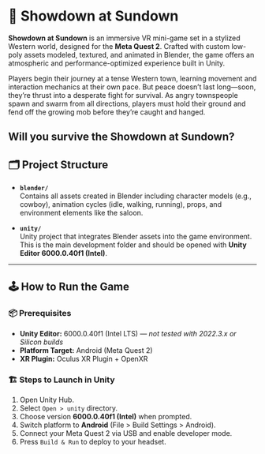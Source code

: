 # 🤠 Showdown at Sundown

**Showdown at Sundown** is an immersive VR mini-game set in a stylized Western world, designed for the **Meta Quest 2**. Crafted with custom low-poly assets modeled, textured, and animated in Blender, the game offers an atmospheric and performance-optimized experience built in Unity.

Players begin their journey at a tense Western town, learning movement and interaction mechanics at their own pace. But peace doesn’t last long—soon, they’re thrust into a desperate fight for survival. As angry townspeople spawn and swarm from all directions, players must hold their ground and fend off the growing mob before they’re caught and hanged.

Will you survive the **Showdown at Sundown**?
---

## 🗂️ Project Structure

- **`blender/`**  
  Contains all assets created in Blender including character models (e.g., cowboy), animation cycles (idle, walking, running), props, and environment elements like the saloon.

- **`unity/`**  
  Unity project that integrates Blender assets into the game environment. This is the main development folder and should be opened with **Unity Editor 6000.0.40f1 (Intel)**.

---

## 🕹️ How to Run the Game

### 📦 Prerequisites

- **Unity Editor:** 6000.0.40f1 (Intel LTS) — *not tested with 2022.3.x or Silicon builds*
- **Platform Target:** Android (Meta Quest 2)
- **XR Plugin:** Oculus XR Plugin + OpenXR

### 🏗️ Steps to Launch in Unity

1. Open Unity Hub.
2. Select `Open > unity` directory.
3. Choose version **6000.0.40f1 (Intel)** when prompted.
4. Switch platform to **Android** (File > Build Settings > Android).
5. Connect your Meta Quest 2 via USB and enable developer mode.
6. Press `Build & Run` to deploy to your headset.
